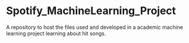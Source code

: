 # Spotify_MachineLearning_Project
A repository to host the files used and developed in a academic machine learning project learning about hit songs. 
